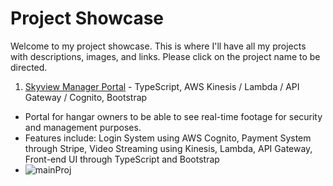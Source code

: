 # Project Showcase

Welcome to my project showcase. This is where I'll have all my projects with descriptions, images, and links. Please click on the project name to be directed.

1. [Skyview Manager Portal](https://fyvebyhub.com) - TypeScript, AWS Kinesis / Lambda / API Gateway / Cognito, Bootstrap
- Portal for hangar owners to be able to see real-time footage for security and management purposes.
- Features include: Login System using AWS Cognito, Payment System through Stripe, Video Streaming using Kinesis, Lambda, API Gateway, Front-end UI through TypeScript and Bootstrap
-  ![mainProj](https://github.com/oscarzhang228/current-projects/assets/96605652/e6881721-9b68-435c-99d8-e1a11bb2fed4)
